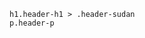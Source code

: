 <!--        Header       -->
    h1.header-h1 > .header-sudan
    p.header-p

<!--        Header       -->


<!--        Blank 1      -->
    
<!--        Blank 1      -->


<!--        Section 1       -->

<!--        Section 1       -->


<!--        Blank 2      -->

<!--        Blank 2      -->


<!--        Section 2       -->

<!--        Section 2       -->


<!--        Blank 3      -->

<!--        Blank 3      -->


<!--        Section 3       -->

<!--        Section 3       -->


<!--        Footer       -->

<!--        Footer       -->